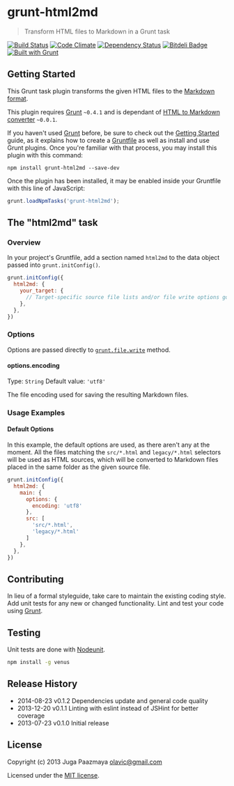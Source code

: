 # grunt-html2md

> Transform HTML files to Markdown in a Grunt task

[![Build Status](https://travis-ci.org/paazmaya/grunt-html2md.png?branch=master)](https://travis-ci.org/paazmaya/grunt-html2md)
[![Code Climate](https://codeclimate.com/github/paazmaya/grunt-html2md.png)](https://codeclimate.com/github/paazmaya/grunt-html2md)
[![Dependency Status](https://gemnasium.com/paazmaya/grunt-html2md.png)](https://gemnasium.com/paazmaya/grunt-html2md)
[![Bitdeli Badge](https://d2weczhvl823v0.cloudfront.net/paazmaya/grunt-html2md/trend.png)](https://bitdeli.com/free "Bitdeli Badge")
[![Built with Grunt](https://cdn.gruntjs.com/builtwith.png)](http://gruntjs.com/)

## Getting Started

This Grunt task plugin transforms the given HTML files to the 
[Markdown format](http://daringfireball.net/projects/markdown/).

This plugin requires [Grunt](http://gruntjs.com/) `~0.4.1` and is dependant of 
[HTML to Markdown converter](https://github.com/domchristie/to-markdown) `~0.0.1`.

If you haven't used [Grunt](http://gruntjs.com/) before, be sure to check out the 
[Getting Started](http://gruntjs.com/getting-started) guide, as it explains how to 
create a [Gruntfile](http://gruntjs.com/sample-gruntfile) as well as install and 
use Grunt plugins. Once you're familiar with that process, 
you may install this plugin with this command:

```shell
npm install grunt-html2md --save-dev
```

Once the plugin has been installed, it may be enabled inside your Gruntfile 
with this line of JavaScript:

```js
grunt.loadNpmTasks('grunt-html2md');
```


## The "html2md" task

### Overview

In your project's Gruntfile, add a section named `html2md` to the data object passed 
into `grunt.initConfig()`.

```js
grunt.initConfig({
  html2md: {
    your_target: {
      // Target-specific source file lists and/or file write options go here.
    },
  },
})
```


### Options

Options are passed directly to 
[`grunt.file.write`](https://github.com/gruntjs/grunt/wiki/grunt.file) method.

#### options.encoding

Type: `String`
Default value: `'utf8'`

The file encoding used for saving the resulting Markdown files.


### Usage Examples

#### Default Options

In this example, the default options are used, as there aren't any at the moment.
All the files matching the `src/*.html` and `legacy/*.html` selectors will be used
as HTML sources, which will be converted to Markdown files placed in the same folder
as the given source file.

```js
grunt.initConfig({
  html2md: {
    main: {
      options: {
        encoding: 'utf8'
      },
      src: [
        'src/*.html',
        'legacy/*.html'
      ]
    },
  },
})
```


## Contributing

In lieu of a formal styleguide, take care to maintain the existing coding style. 
Add unit tests for any new or changed functionality. 
Lint and test your code using [Grunt](http://gruntjs.com/).

## Testing

Unit tests are done with [Nodeunit](https://github.com/caolan/nodeunit/ "Easy unit testing in node.js and the browser, based on the assert module").

```sh
npm install -g venus
```

## Release History

* 2014-08-23    v0.1.2    Dependencies update and general code quality
* 2013-12-20    v0.1.1    Linting with eslint instead of JSHint for better coverage
* 2013-07-23    v0.1.0    Initial release


## License

Copyright (c) 2013 Juga Paazmaya <olavic@gmail.com>

Licensed under the [MIT license](LICENSE-MIT).


